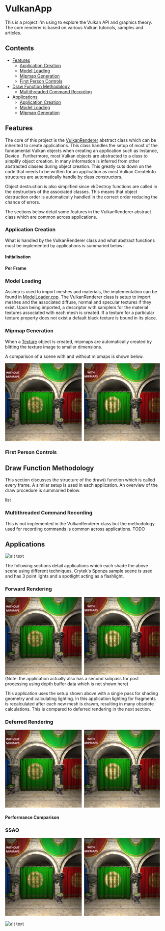 # **VulkanApp**

This is a project I'm using to explore the Vulkan API and graphics theory. The core renderer is based on various Vulkan tutorials, samples and articles. 

## **Contents**

- [Features](#features)
    - [Application Creation](#application-creation)
    - [Model Loading](#model-loading)
    - [Mipmap Generation](#mipmap-generation)
    - [First Person Controls](#first-person-controls)
- [Draw Function Methodology](#draw-function-methodology)
    - [Multithreaded Command Recording](#multithreaded-command-recording)
- [Applications](#applications)
    - [Application Creation](#application-creation)
    - [Model Loading](#model-loading)
    - [Mipmap Generation](#mipmap-generation)
## **Features**

The core of this project is the [VulkanRenderer](https://github.com/FergusBrown/VulkanApp/blob/master/VulkanApp/Renderer/VulkanRenderer.cpp) abstract class which can be inherited to create applications. This class handles the setup of most of the fundamental Vulkan objects when creating an application such as Instance, Device . Furthermore, most Vulkan objects are abstracted to a class to simplify object creation. In many information is inferred from other abstracted classes during object creation. This greatly cuts down on the code that needs to be written for an application as most Vulkan CreateInfo structures are automatically handle by class constructors. 

Object destruction is also simplified since vkDestroy functions are called in the destructors of the associated classes. This means that object destruction order is automatically handled in the correct order reducing the chance of errors.

The sections below detail some features in the VulkanRenderer abstract class which are common across applications.

### Application Creation

What is handled by the VulkanRenderer class and what abstract functions must be implemented by applications is summaried below:

#### Initialisation



#### Per Frame

### Model Loading

Assimp is used to import meshes and materials, the implementation can be found in [ModelLoader.cpp](https://github.com/FergusBrown/VulkanApp/blob/master/VulkanApp/Renderer/ModelLoader.cpp). The VulkanRenderer class is setup to import meshes and the associated diffuse, normal and specular textures if they exist. Upon being imported, a descriptor with samplers for the material textures associated with each mesh is created. If a texture for a particular texture property does not exist a default black texture is bound in its place.

### Mipmap Generation

When a [Texture](https://github.com/FergusBrown/VulkanApp/blob/master/VulkanApp/Renderer/Texture.cpp) object is created, mipmaps are automatically created by blitting the texture image to smaller dimensions. 

A comparison of a scene with and without mipmaps is shown below.

![alt text](https://github.com/FergusBrown/VulkanApp/blob/master/Images/mipmap_compare.png "Mipmap Comparison")

### First Person Controls



## **Draw Function Methodology**

This section discusses the structure of the draw() function which is called every frame. A similar setup is used in each application. An overview of the draw procedure is summaried below:

list 

### Multithreaded Command Recording

This is not implemented in the VulkanRenderer class but the methodology used for recording commands is common across applications. TODO

## **Applications**

![alt text](https://github.com/FergusBrown/VulkanApp/blob/master/Images/SSAO_scene_360p.gif "Example Scene")

The following sections detail applications which each shade the above scene using different techniques. Crytek's Sponza sample scene is used and has 3 point lights and a spotlight acting as a flashlight.

### Forward Rendering

![alt text](https://github.com/FergusBrown/VulkanApp/blob/master/Images/mipmap_compare.png "Forward Rendering Setup")
(Note: the application actually also has a second subpass for post processing using depth buffer data which is not shown here)

This application uses the setup shown above with a single pass for shading geometry and calculating lighting. In this application lighting for fragments is recalculated after each new mesh is drawm, resulting in many obsolete calculations. This is compared to deferred rendering in the next section.

### Deferred Rendering

![alt text](https://github.com/FergusBrown/VulkanApp/blob/master/Images/mipmap_compare.png "Deferred Rendering Setup")

#### Performance Comparison



### SSAO

![alt text](https://github.com/FergusBrown/VulkanApp/blob/master/Images/mipmap_compare.png "SSAO Setup")

![alt text](https://github.com/FergusBrown/VulkanApp/blob/master/Images/SSAO_compare.png "SSAO Comparison")
